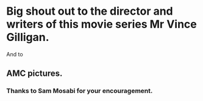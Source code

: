# Big shout out to the director and writers of this movie series Mr Vince Gilligan.
And to 
## AMC pictures.
### Thanks to Sam Mosabi for your encouragement.

